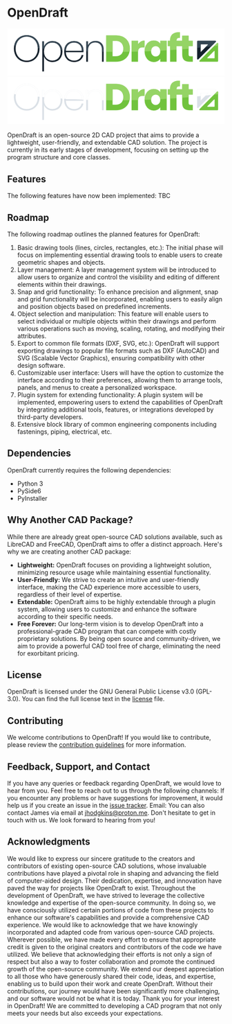 # OpenDraft

![ODLogo](./docs/branding/od_logo.png#gh-light-mode-only)  
![ODLogo](./docs/branding/od_logo_reverse.png#gh-dark-mode-only)

OpenDraft is an open-source 2D CAD project that aims to provide a lightweight, user-friendly, and extendable CAD solution. The project is currently in its early stages of development, focusing on setting up the program structure and core classes.

## Features
The following features have now been implemented: TBC

## Roadmap
The following roadmap outlines the planned features for OpenDraft:
1. Basic drawing tools (lines, circles, rectangles, etc.): The initial phase will focus on implementing essential drawing tools to enable users to create geometric shapes and objects.
1. Layer management: A layer management system will be introduced to allow users to organize and control the visibility and editing of different elements within their drawings.
1. Snap and grid functionality: To enhance precision and alignment, snap and grid functionality will be incorporated, enabling users to easily align and position objects based on predefined increments.
1. Object selection and manipulation: This feature will enable users to select individual or multiple objects within their drawings and perform various operations such as moving, scaling, rotating, and modifying their attributes.
1. Export to common file formats (DXF, SVG, etc.): OpenDraft will support exporting drawings to popular file formats such as DXF (AutoCAD) and SVG (Scalable Vector Graphics), ensuring compatibility with other design software.
1. Customizable user interface: Users will have the option to customize the interface according to their preferences, allowing them to arrange tools, panels, and menus to create a personalized workspace.
1. Plugin system for extending functionality: A plugin system will be implemented, empowering users to extend the capabilities of OpenDraft by integrating additional tools, features, or integrations developed by third-party developers.
1. Extensive block library of common engineering components including fastenings, piping, electrical, etc.

## Dependencies
OpenDraft currently requires the following dependencies:
- Python 3
- PySide6
- PyInstaller

## Why Another CAD Package?
While there are already great open-source CAD solutions available, such as LibreCAD and FreeCAD, OpenDraft aims to offer a distinct approach. Here's why we are creating another CAD package:
- **Lightweight:** OpenDraft focuses on providing a lightweight solution, minimizing resource usage while maintaining essential functionality.
- **User-Friendly:** We strive to create an intuitive and user-friendly interface, making the CAD experience more accessible to users, regardless of their level of expertise.
- **Extendable:** OpenDraft aims to be highly extendable through a plugin system, allowing users to customize and enhance the software according to their specific needs.
- **Free Forever:** Our long-term vision is to develop OpenDraft into a professional-grade CAD program that can compete with costly proprietary solutions. By being open source and community-driven, we aim to provide a powerful CAD tool free of charge, eliminating the need for exorbitant pricing.

## License
OpenDraft is licensed under the GNU General Public License v3.0 (GPL-3.0). You can find the full license text in the [license](./LICENSE) file.

## Contributing
We welcome contributions to OpenDraft! If you would like to contribute, please review the [contribution guidelines](./CONTRIBUTING.md) for more information.

## Feedback, Support, and Contact
If you have any queries or feedback regarding OpenDraft, we would love to hear from you. Feel free to reach out to us through the following channels:
If you encounter any problems or have suggestions for improvement, it would help us if you create an issue in the [issue tracker](https://github.com/JamesHodgkins/OpenDraft2D/issues).
Email: You can also contact James via email at jhodgkins@proton.me.
Don't hesitate to get in touch with us. We look forward to hearing from you!

## Acknowledgments
We would like to express our sincere gratitude to the creators and contributors of existing open-source CAD solutions, whose invaluable contributions have played a pivotal role in shaping and advancing the field of computer-aided design. Their dedication, expertise, and innovation have paved the way for projects like OpenDraft to exist.
Throughout the development of OpenDraft, we have strived to leverage the collective knowledge and expertise of the open-source community. In doing so, we have consciously utilized certain portions of code from these projects to enhance our software's capabilities and provide a comprehensive CAD experience. We would like to acknowledge that we have knowingly incorporated and adapted code from various open-source CAD projects.
Wherever possible, we have made every effort to ensure that appropriate credit is given to the original creators and contributors of the code we have utilized. We believe that acknowledging their efforts is not only a sign of respect but also a way to foster collaboration and promote the continued growth of the open-source community.
We extend our deepest appreciation to all those who have generously shared their code, ideas, and expertise, enabling us to build upon their work and create OpenDraft. Without their contributions, our journey would have been significantly more challenging, and our software would not be what it is today.
Thank you for your interest in OpenDraft! We are committed to developing a CAD program that not only meets your needs but also exceeds your expectations.

